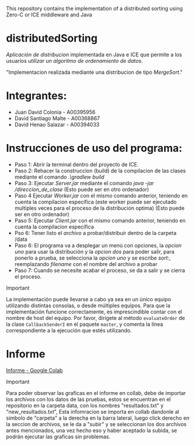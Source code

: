 This repository contains the implementation of a distributed sorting using Zero-C or ICE middleware and Java

# distributedSorting

*Aplicación de distribucion* implementada en Java e ICE que permite a los usuarios *utilizar un algoritmo de ordenamiento de datos*.

"Implementacion realizada mediante una distribucion de tipo *MergeSort*."

# Integrantes:

- Juan David Colonia - A00395956
- David Santiago Malte - A00368867
- David Henao Salazar - A00394033

# Instrucciones de uso del programa:

- Paso 1: Abrir la terminal dentro del proyecto de ICE.
- Paso 2: Rehacer la construccion (build) de la compilacion de las clases mediante el comando *.\gradlew build*
- Paso 3: Ejecutar *Server.jar* mediante el comando *java -jar /direccion_de_clase* (Esto puede ser en otro ordenador)
- Paso 4 Ejecutar *Worker.jar* con el mismo comando anterior, teniendo en cuenta la compilacion específica (este worker puede ser ejecutado multiples veces para el proceso de la distribucion optima) (Esto puede ser en otro ordenador)
- Paso 5: Ejecutar *Client.jar* con el mismo comando anterior, teniendo en cuenta la compilacion específica
- Pso 6: Tener listo el *archivo* a probar/distribuir dentro de la carpeta /data
- Paso 6: El programa va a desplegar un menú con opciones, la *opcion uno* para usar la distribución y la *opcion dos* para poder salir, para ponerlo a prueba, se selecciona la *opcion uno* y se escribe *sort:<filename>*, reemplazando *filename* con el nombre del archivo a probar
- Paso 7: Cuando se necesite acabar el proceso, se da a salir y se cierra  el proceso.

> [!IMPORTANT]
> La implementación puede llevarse a cabo ya sea en un único equipo utilizando distintas consolas, o desde múltiples equipos. Para que la implementación funcione correctamente, es imprescindible contar con el nombre de host del equipo. Por favor, dirígete al método `evaluateOrder` de la clase `CallbackSenderI` en el paquete `master`, y comenta la línea correspondiente a la ejecución que estés utilizando.

# Informe
[Informe - Google Colab](https://colab.research.google.com/drive/1BfUfXcEtnjCBmH0zJXnpBhkRcMadawx6?usp=sharing)

> [!IMPORTANT]
> Para poder observar las graficas en el informe en collab, debe de importar los archivos con los datos de las pruebas, estos se encuentran en el repositorio en la carpeta data, con los nombres "resultados.txt" y "new_resultados.txt",
> Esta infomracion se importa en collab dandonle al simbolo de "carpeta" a la derecha en la barra lateral, luego click derecho en la seccion de archivos, se le da a "subir" y se seleccionan los dos archivos antes mencionados, una vez hecho eso y haber aceptado la subida, se podrán ejecutar las graficas sin problemas.
